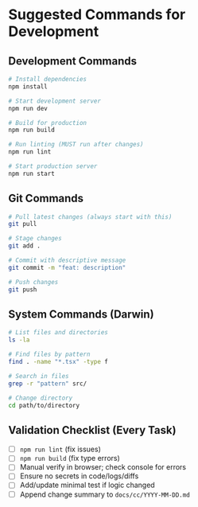# Suggested Commands for Development

## Development Commands
```bash
# Install dependencies
npm install

# Start development server
npm run dev

# Build for production
npm run build

# Run linting (MUST run after changes)
npm run lint

# Start production server
npm run start
```

## Git Commands
```bash
# Pull latest changes (always start with this)
git pull

# Stage changes
git add .

# Commit with descriptive message
git commit -m "feat: description"

# Push changes
git push
```

## System Commands (Darwin)
```bash
# List files and directories
ls -la

# Find files by pattern
find . -name "*.tsx" -type f

# Search in files
grep -r "pattern" src/

# Change directory
cd path/to/directory
```

## Validation Checklist (Every Task)
- [ ] `npm run lint` (fix issues)
- [ ] `npm run build` (fix type errors)  
- [ ] Manual verify in browser; check console for errors
- [ ] Ensure no secrets in code/logs/diffs
- [ ] Add/update minimal test if logic changed
- [ ] Append change summary to `docs/cc/YYYY-MM-DD.md`